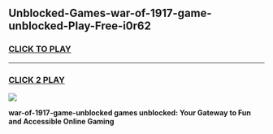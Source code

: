 
## Unblocked-Games-war-of-1917-game-unblocked-Play-Free-i0r62
<h3>
<a href="https://premium76.site?title=war-of-1917-game-unblocked&ref=10A">CLICK TO PLAY</a></h3>
<hr>

<h3>
<a href="https://premium76.site?title=war-of-1917-game-unblocked&ref=10A">CLICK 2 PLAY</a>
  
</h3>

<a href="https://premium76.site?title=war-of-1917-game-unblocked&ref=10A"><img src="https://clearcache.store/games.png"></a>


**war-of-1917-game-unblocked games unblocked: Your Gateway to Fun and Accessible Online Gaming**
